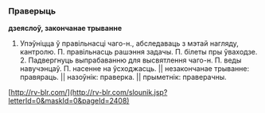### Праверыць
**дзеяслоў, закончанае трыванне**

1. Упэўніцца ў правільнасці чаго-н., абследаваць з мэтай нагляду, кантролю. П. правільнасць рашэння задачы. П. білеты пры ўваходзе. 2. Падвергнуць выпрабаванню для высвятлення чаго-н. П. веды навучэнцаў. П. насенне на ўсходжасць. || незакончанае трыванне: правяраць. || назоўнік: праверка. || прыметнік: праверачны.

<a rel="author">[http://rv-blr.com/](http://rv-blr.com/slounik.jsp?letterId=0&maskId=0&pageId=2408)</a>
